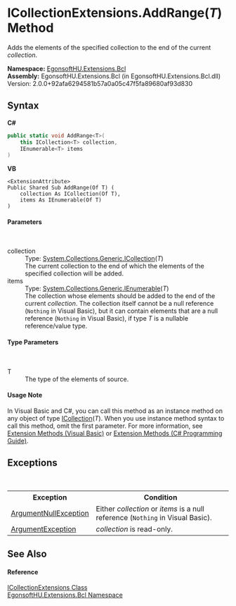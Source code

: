 # ICollectionExtensions.AddRange(*T*) Method 
 

Adds the elements of the specified collection to the end of the current *collection*.

**Namespace:**&nbsp;<a href="N_EgonsoftHU_Extensions_Bcl.md">EgonsoftHU.Extensions.Bcl</a><br />**Assembly:**&nbsp;EgonsoftHU.Extensions.Bcl (in EgonsoftHU.Extensions.Bcl.dll) Version: 2.0.0+92afa6294581b57a0a05c47f5fa89680af93d830

## Syntax

**C#**<br />
``` C#
public static void AddRange<T>(
	this ICollection<T> collection,
	IEnumerable<T> items
)

```

**VB**<br />
``` VB
<ExtensionAttribute>
Public Shared Sub AddRange(Of T) ( 
	collection As ICollection(Of T),
	items As IEnumerable(Of T)
)
```


#### Parameters
&nbsp;<dl><dt>collection</dt><dd>Type: <a href="https://docs.microsoft.com/dotnet/api/system.collections.generic.icollection-1" target="_blank" rel="noopener noreferrer">System.Collections.Generic.ICollection</a>(*T*)<br />The current collection to the end of which the elements of the specified collection will be added.</dd><dt>items</dt><dd>Type: <a href="https://docs.microsoft.com/dotnet/api/system.collections.generic.ienumerable-1" target="_blank" rel="noopener noreferrer">System.Collections.Generic.IEnumerable</a>(*T*)<br />The collection whose elements should be added to the end of the current *collection*. The collection itself cannot be a null reference (`Nothing` in Visual Basic), but it can contain elements that are a null reference (`Nothing` in Visual Basic), if type *T* is a nullable reference/value type.</dd></dl>

#### Type Parameters
&nbsp;<dl><dt>T</dt><dd>The type of the elements of source.</dd></dl>

#### Usage Note
In Visual Basic and C#, you can call this method as an instance method on any object of type <a href="https://docs.microsoft.com/dotnet/api/system.collections.generic.icollection-1" target="_blank" rel="noopener noreferrer">ICollection</a>(*T*). When you use instance method syntax to call this method, omit the first parameter. For more information, see <a href="https://docs.microsoft.com/dotnet/visual-basic/programming-guide/language-features/procedures/extension-methods" target="_blank" rel="noopener noreferrer">Extension Methods (Visual Basic)</a> or <a href="https://docs.microsoft.com/dotnet/csharp/programming-guide/classes-and-structs/extension-methods" target="_blank" rel="noopener noreferrer">Extension Methods (C# Programming Guide)</a>.

## Exceptions
&nbsp;<table><tr><th>Exception</th><th>Condition</th></tr><tr><td><a href="https://docs.microsoft.com/dotnet/api/system.argumentnullexception" target="_blank" rel="noopener noreferrer">ArgumentNullException</a></td><td>Either *collection* or *items* is a null reference (`Nothing` in Visual Basic).</td></tr><tr><td><a href="https://docs.microsoft.com/dotnet/api/system.argumentexception" target="_blank" rel="noopener noreferrer">ArgumentException</a></td><td>*collection* is read-only.</td></tr></table>

## See Also


#### Reference
<a href="T_EgonsoftHU_Extensions_Bcl_ICollectionExtensions.md">ICollectionExtensions Class</a><br /><a href="N_EgonsoftHU_Extensions_Bcl.md">EgonsoftHU.Extensions.Bcl Namespace</a><br />
